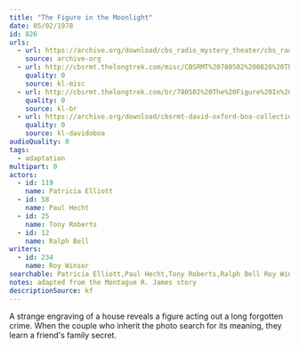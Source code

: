```yaml
---
title: "The Figure in the Moonlight"
date: 05/02/1978
id: 826
urls: 
  - url: https://archive.org/download/cbs_radio_mystery_theater/cbs_radio_mystery_theater-0801-0850.zip/cbs_radio_mystery_theater-0801-0850%2Fcbsrmt_0826_figure_in_the_moonlight.mp3
    source: archive-org
  - url: http://cbsrmt.thelongtrek.com/misc/CBSRMT%20780502%200826%20The%20Figure%20In%20The%20Moonlight_gb.mp3
    quality: 0
    source: kl-misc
  - url: http://cbsrmt.thelongtrek.com/br/780502%20The%20Figure%20In%20The%20Moonlight-WBBM.mp3
    quality: 0
    source: kl-br
  - url: https://archive.org/download/cbsrmt-david-oxford-boa-collection/CBSRMT-780502-0826-The-Figure-in-the-Moonlight-(128-48)_WBBM-JE-{BoA}.mp3
    quality: 0
    source: kl-davidoboa
audioQuality: 0
tags: 
  - adaptation
multipart: 0
actors:  
  - id: 119
    name: Patricia Elliott  
  - id: 58
    name: Paul Hecht  
  - id: 25
    name: Tony Roberts  
  - id: 12
    name: Ralph Bell
writers:  
  - id: 234
    name: Roy Winsor
searchable: Patricia Elliott,Paul Hecht,Tony Roberts,Ralph Bell Roy Winsor
notes: adapted from the Montague R. James story
descriptionSource: kf
---
```

A strange engraving of a house reveals a figure acting out a long forgotten crime. When the couple who inherit the photo search for its meaning, they learn a friend's family secret.